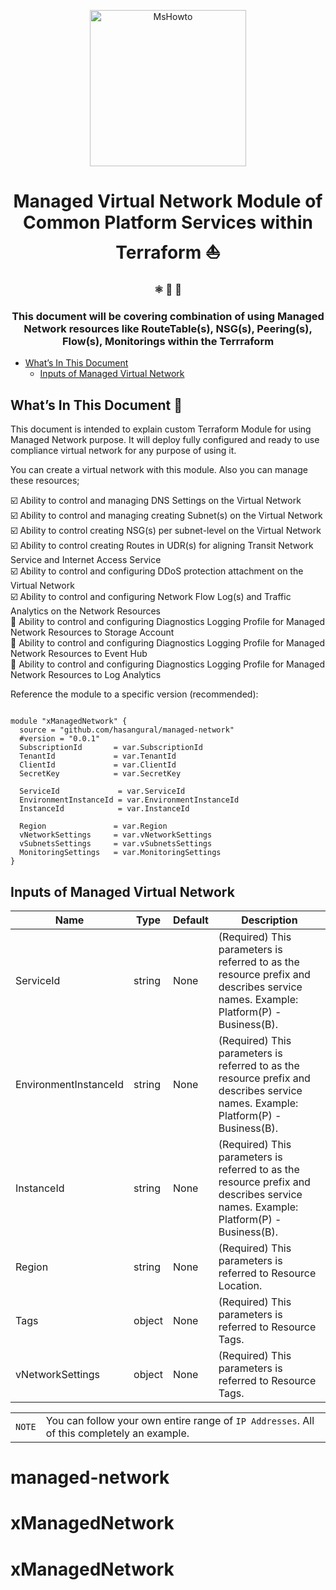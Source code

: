 <p align="center">
    <img alt="MsHowto" src="https://www.c-sharpcorner.com/UploadFile/BlogImages/07222020005203AM/tf-azure.JPG" width="250" />
  </a>
</p>
<h1 align="center">
  Managed Virtual Network Module of Common Platform Services within Terraform ⛵
</h1>

<h3 align="center">
  ⚛️ 📄 🚀
</h3>
<h3 align="center">
  This document will be covering combination of using Managed Network resources like RouteTable(s), NSG(s), Peering(s), Flow(s), Monitorings within the Terrraform
</h3>

- [What’s In This Document](#whats-in-this-document)
  - [Inputs of Managed Virtual Network](#inputs-of-managed-virtual-network)
 
## What’s In This Document 🔰
This document is intended  to explain custom Terraform Module for using Managed Network purpose. It will deploy fully configured and ready to use compliance virtual network for any purpose of using it. 

You can create a virtual network with this module. Also you can manage these resources;

☑️  Ability to control and managing DNS Settings on the Virtual Network <br>
☑️  Ability to control and managing creating Subnet(s) on the Virtual Network <br>
☑️ Ability to control creating NSG(s) per subnet-level on the Virtual Network <br>
☑️ Ability to control creating Routes in UDR(s) for aligning Transit Network Service and Internet Access Service <br>
☑️  Ability to control and configuring DDoS protection attachment on the Virtual Network <br>
☑️  Ability to control and configuring Network Flow Log(s) and Traffic Analytics on the Network Resources <br>
🚩  Ability to control and configuring Diagnostics Logging Profile for Managed Network Resources to Storage Account <br>
🚩  Ability to control and configuring Diagnostics Logging Profile for Managed Network Resources to Event Hub <br>
🚩  Ability to control and configuring Diagnostics Logging Profile for Managed Network Resources to Log Analytics <br>

Reference the module to a specific version (recommended):
```hcl

module "xManagedNetwork" {
  source = "github.com/hasangural/managed-network"
  #version = "0.0.1"
  SubscriptionId       = var.SubscriptionId
  TenantId             = var.TenantId
  ClientId             = var.ClientId
  SecretKey            = var.SecretKey

  ServiceId             = var.ServiceId
  EnvironmentInstanceId = var.EnvironmentInstanceId
  InstanceId            = var.InstanceId

  Region               = var.Region
  vNetworkSettings     = var.vNetworkSettings
  vSubnetsSettings     = var.vSubnetsSettings
  MonitoringSettings   = var.MonitoringSettings
}
```

## Inputs of Managed Virtual Network 

| Name                   | Type   | Default |  Description |
| --                     | --     | --      |    --        |
| ServiceId              | string | None    |  (Required) This parameters is referred to as the resource prefix and describes service names. Example: Platform(P) - Business(B). |
| EnvironmentInstanceId  | string | None    |  (Required) This parameters is referred to as the resource prefix and describes service names. Example: Platform(P) - Business(B). |
| InstanceId             | string | None    |  (Required) This parameters is referred to as the resource prefix and describes service names. Example: Platform(P) - Business(B). |
| Region                 | string | None    |  (Required) This parameters is referred to Resource Location. |
| Tags                   | object | None    |  (Required) This parameters is referred to Resource Tags. |
| vNetworkSettings       | object | None    |  (Required) This parameters is referred to Resource Tags. |



| | |
|-|-|
|`NOTE` |  You can follow your own entire range of `IP Addresses`. All of this completely an example.|# managed-network
# managed-network
# xManagedNetwork
# xManagedNetwork
